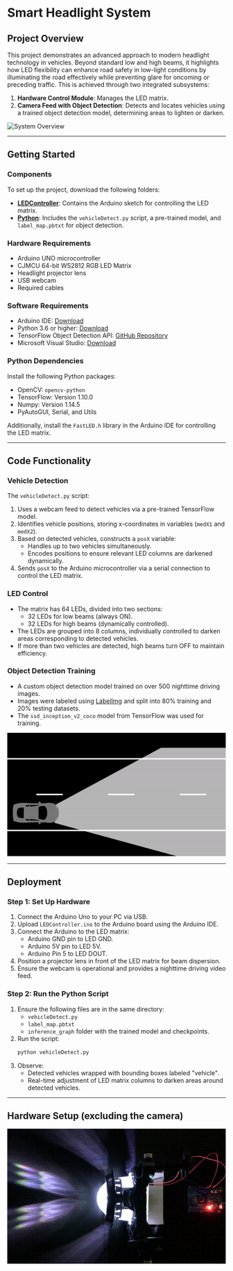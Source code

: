 # Smart Headlight System

## Project Overview

This project demonstrates an advanced approach to modern headlight technology in vehicles. Beyond standard low and high beams, it highlights how LED flexibility can enhance road safety in low-light conditions by illuminating the road effectively while preventing glare for oncoming or preceding traffic. This is achieved through two integrated subsystems:

1. **Hardware Control Module**: Manages the LED matrix.
2. **Camera Feed with Object Detection**: Detects and locates vehicles using a trained object detection model, determining areas to lighten or darken.

![System Overview](gifs/headlight.gif)

---

## Getting Started

### Components
To set up the project, download the following folders:
- **[LEDController](LEDController)**: Contains the Arduino sketch for controlling the LED matrix.
- **[Python](Python)**: Includes the `vehicleDetect.py` script, a pre-trained model, and `label_map.pbtxt` for object detection.

### Hardware Requirements
- Arduino UNO microcontroller
- CJMCU 64-bit WS2812 RGB LED Matrix
- Headlight projector lens
- USB webcam
- Required cables

### Software Requirements
- Arduino IDE: [Download](https://www.arduino.cc/en/main/software)
- Python 3.6 or higher: [Download](https://www.python.org/downloads/)
- TensorFlow Object Detection API: [GitHub Repository](https://github.com/tensorflow/models)
- Microsoft Visual Studio: [Download](https://visualstudio.microsoft.com/free-developer-offers/)

### Python Dependencies
Install the following Python packages:
- OpenCV: `opencv-python`
- TensorFlow: Version 1.10.0
- Numpy: Version 1.14.5
- PyAutoGUI, Serial, and Utils

Additionally, install the `FastLED.h` library in the Arduino IDE for controlling the LED matrix.

---

## Code Functionality

### Vehicle Detection
The `vehicleDetect.py` script:
1. Uses a webcam feed to detect vehicles via a pre-trained TensorFlow model.
2. Identifies vehicle positions, storing x-coordinates in variables (`medX1` and `medX2`).
3. Based on detected vehicles, constructs a `posX` variable:
   - Handles up to two vehicles simultaneously.
   - Encodes positions to ensure relevant LED columns are darkened dynamically.
4. Sends `posX` to the Arduino microcontroller via a serial connection to control the LED matrix.

### LED Control
- The matrix has 64 LEDs, divided into two sections:
  - 32 LEDs for low beams (always ON).
  - 32 LEDs for high beams (dynamically controlled).
- The LEDs are grouped into 8 columns, individually controlled to darken areas corresponding to detected vehicles.
- If more than two vehicles are detected, high beams turn OFF to maintain efficiency.

### Object Detection Training
- A custom object detection model trained on over 500 nighttime driving images.
- Images were labeled using [LabelImg](https://github.com/heartexlabs/labelImg) and split into 80% training and 20% testing datasets.
- The `ssd_inception_v2_coco` model from TensorFlow was used for training.

![Detection Example](gifs/img2.gif)

---

## Deployment

### Step 1: Set Up Hardware
1. Connect the Arduino Uno to your PC via USB.
2. Upload `LEDController.ino` to the Arduino board using the Arduino IDE.
3. Connect the Arduino to the LED matrix:
   - Arduino GND pin to LED GND.
   - Arduino 5V pin to LED 5V.
   - Arduino Pin 5 to LED DOUT.
4. Position a projector lens in front of the LED matrix for beam dispersion.
5. Ensure the webcam is operational and provides a nighttime driving video feed.

### Step 2: Run the Python Script
1. Ensure the following files are in the same directory:
   - `vehicleDetect.py`
   - `label_map.pbtxt`
   - `inference_graph` folder with the trained model and checkpoints.
2. Run the script:
   ```bash
   python vehicleDetect.py
   ```
3. Observe:
   - Detected vehicles wrapped with bounding boxes labeled "vehicle".
   - Real-time adjustment of LED matrix columns to darken areas around detected vehicles.

---
## Hardware Setup (excluding the camera)
![Hardware Setup Example](gifs/conn.gif)

